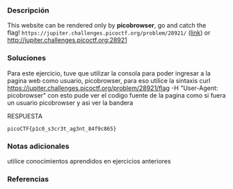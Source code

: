 ### Descripción 
This website can be rendered only by **picobrowser**, go and catch the flag! `https://jupiter.challenges.picoctf.org/problem/28921/` ([link](https://jupiter.challenges.picoctf.org/problem/28921/)) or http://jupiter.challenges.picoctf.org:28921

### Soluciones

Para este ejercicio, tuve que utilizar la consola para poder ingresar a la pagina web como usuario, picobrowser, para eso utilice la sintaxis 
curl https://jupiter.challenges.picoctf.org/problem/28921/flag -H "User-Agent: picobrowser"
con esto pude ver el codigo fuente de la pagina como si fuera un usuario picobrowser y asi ver la bandera 


RESPUESTA

```
picoCTF{p1c0_s3cr3t_ag3nt_84f9c865}
```


### Notas adicionales 

utilice conocimientos aprendidos en ejercicios anteriores

### Referencias 

